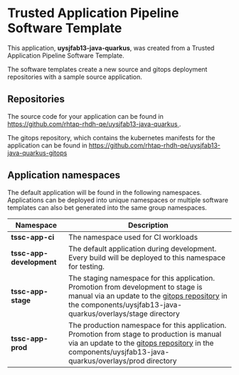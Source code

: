 # Trusted Application Pipeline Software Template

This application, **uysjfab13-java-quarkus**, was created from a Trusted Application Pipeline Software Template.

The software templates create a new source and gitops deployment repositories with a sample source application. 

## Repositories

The source code for your application can be found in [https://github.com/rhtap-rhdh-qe/uysjfab13-java-quarkus ](https://github.com/rhtap-rhdh-qe/uysjfab13-java-quarkus ).
 
The gitops repository, which contains the kubernetes manifests for the application can be found in 
[https://github.com/rhtap-rhdh-qe/uysjfab13-java-quarkus-gitops ](https://github.com/rhtap-rhdh-qe/uysjfab13-java-quarkus-gitops ) 

## Application namespaces 

The default application will be found in the following namespaces. Applications can be deployed into unique namespaces or multiple software templates can also bet generated into the same group namespaces.  

|  Namespace   |  Description   |  
| -------- | -------- |
| **tssc-app-ci** | The namespace used for CI workloads |
| **tssc-app-development** | The default application during development. Every build will be deployed to this namespace for testing. |
| **tssc-app-stage** | The staging namespace for this application. Promotion from development to stage is manual via an update to the [gitops repository](https://github.com/rhtap-rhdh-qe/uysjfab13-java-quarkus-gitops ) in the components/uysjfab13-java-quarkus/overlays/stage directory |
| **tssc-app-prod** | The production namespace for this application. Promotion from stage to production is manual via an update to the [gitops repository](https://github.com/rhtap-rhdh-qe/uysjfab13-java-quarkus-gitops ) in the components/uysjfab13-java-quarkus/overlays/prod directory |